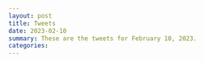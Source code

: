 ```yaml
---
layout: post
title: Tweets
date: 2023-02-10
summary: These are the tweets for February 10, 2023.
categories:
---
```


